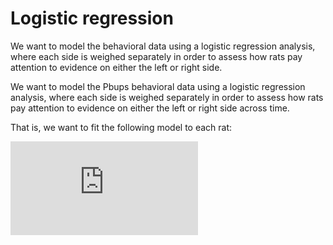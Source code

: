 # Logistic regression

We want to model the behavioral data using a logistic regression analysis,
where each side is weighed separately in order to assess how rats pay attention
to evidence on either the left or right side.

We want to model the Pbups behavioral data using a logistic regression analysis,
where each side is weighed separately in order to assess how rats pay attention
to evidence on either the left or right side across time.

That is, we want to fit the following model to each rat:

![equation](https://latex.codecogs.com/svg.latex?%5Cinline%20log%28%20%5Cfrac%7Bp_R%7D%7B1%20-%20p_R%7D%20%29%20%3D%20%5CSigma_%7Bt%7D%20w_t%5EL%20*%20L_t%20&plus;%20w_t%5ER*%20R_t%20&plus;%20%5Cbeta_0)

